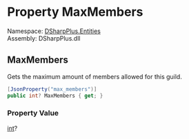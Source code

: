 # Property MaxMembers

Namespace: [DSharpPlus.Entities](DSharpPlus.Entities.md)  
Assembly: DSharpPlus.dll

## <a id="DSharpPlus_Entities_DiscordGuild_MaxMembers"></a>MaxMembers

Gets the maximum amount of members allowed for this guild.

```csharp
[JsonProperty("max_members")]
public int? MaxMembers { get; }
```

### Property Value

[int](https://learn.microsoft.com/dotnet/api/system.int32)?

